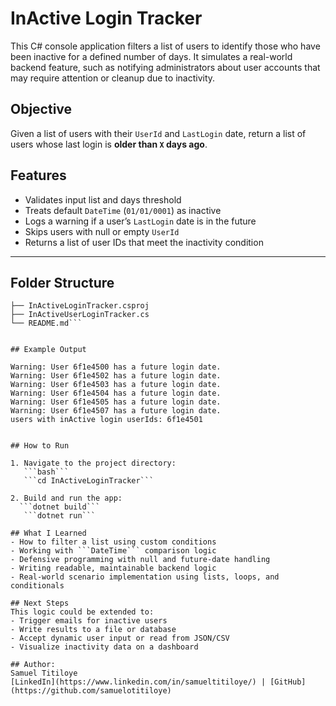 # InActive Login Tracker

This C# console application filters a list of users to identify those who have been inactive for a defined number of days. It simulates a real-world backend feature, such as notifying administrators about user accounts that may require attention or cleanup due to inactivity.


## Objective

Given a list of users with their `UserId` and `LastLogin` date, return a list of users whose last login is **older than `X` days ago**.


## Features

- Validates input list and days threshold
- Treats default `DateTime` (`01/01/0001`) as inactive
- Logs a warning if a user’s `LastLogin` date is in the future
- Skips users with null or empty `UserId`
- Returns a list of user IDs that meet the inactivity condition

---

## Folder Structure
```InActiveLoginTracker/ 
├── InActiveLoginTracker.csproj 
├── InActiveUserLoginTracker.cs 
└── README.md```


## Example Output

Warning: User 6f1e4500 has a future login date. 
Warning: User 6f1e4502 has a future login date.
Warning: User 6f1e4503 has a future login date. 
Warning: User 6f1e4504 has a future login date. 
Warning: User 6f1e4505 has a future login date. 
Warning: User 6f1e4507 has a future login date. 
users with inActive login userIds: 6f1e4501


## How to Run

1. Navigate to the project directory:
   ```bash```
   ```cd InActiveLoginTracker```

2. Build and run the app:  
  ```dotnet build```
   ```dotnet run```

## What I Learned
- How to filter a list using custom conditions
- Working with ```DateTime``` comparison logic
- Defensive programming with null and future-date handling
- Writing readable, maintainable backend logic
- Real-world scenario implementation using lists, loops, and conditionals

## Next Steps
This logic could be extended to:
- Trigger emails for inactive users
- Write results to a file or database
- Accept dynamic user input or read from JSON/CSV
- Visualize inactivity data on a dashboard

## Author: 
Samuel Titiloye
[LinkedIn](https://www.linkedin.com/in/samueltitiloye/) | [GitHub](https://github.com/samuelotitiloye)